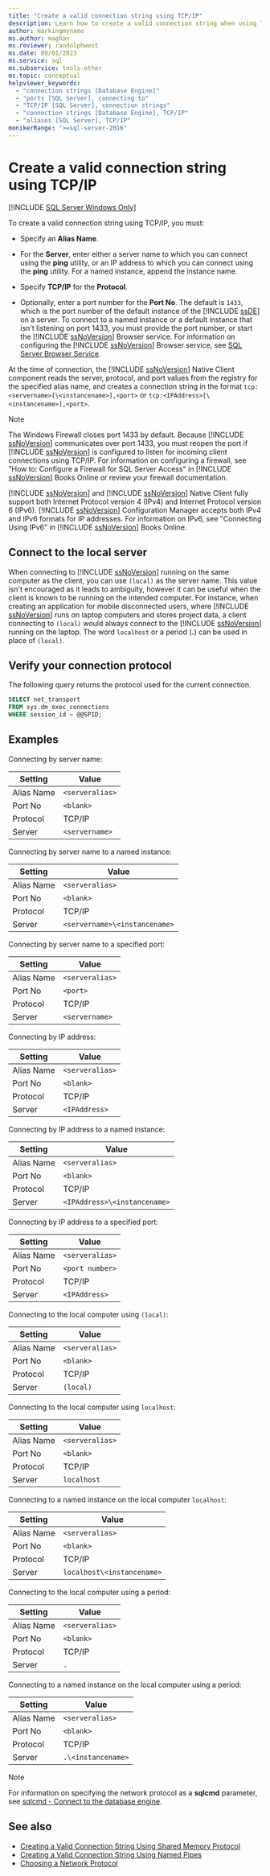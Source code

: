 ```yaml
---
title: "Create a valid connection string using TCP/IP"
description: Learn how to create a valid connection string when using TCP/IP to connect to an instance of SQL Server. View examples of valid strings.
author: markingmyname
ms.author: maghan
ms.reviewer: randolphwest
ms.date: 09/01/2023
ms.service: sql
ms.subservice: tools-other
ms.topic: conceptual
helpviewer_keywords:
  - "connection strings [Database Engine]"
  - "ports [SQL Server], connecting to"
  - "TCP/IP [SQL Server], connection strings"
  - "connection strings [Database Engine], TCP/IP"
  - "aliases [SQL Server], TCP/IP"
monikerRange: ">=sql-server-2016"
---
```

# Create a valid connection string using TCP/IP

[!INCLUDE [SQL Server Windows Only](../../includes/applies-to-version/sql-windows-only.md)]

To create a valid connection string using TCP/IP, you must:

- Specify an **Alias Name**.

- For the **Server**, enter either a server name to which you can connect using the **ping** utility, or an IP address to which you can connect using the **ping** utility. For a named instance, append the instance name.

- Specify **TCP/IP** for the **Protocol**.

- Optionally, enter a port number for the **Port No**. The default is `1433`, which is the port number of the default instance of the [!INCLUDE [ssDE](../../includes/ssde-md.md)] on a server. To connect to a named instance or a default instance that isn't listening on port 1433, you must provide the port number, or start the [!INCLUDE [ssNoVersion](../../includes/ssnoversion-md.md)] Browser service. For information on configuring the [!INCLUDE [ssNoVersion](../../includes/ssnoversion-md.md)] Browser service, see [SQL Server Browser Service](../../tools/configuration-manager/sql-server-browser-service.md).

At the time of connection, the [!INCLUDE [ssNoVersion](../../includes/ssnoversion-md.md)] Native Client component reads the server, protocol, and port values from the registry for the specified alias name, and creates a connection string in the format `tcp:<servername>[\<instancename>],<port>` or `tcp:<IPAddress>[\<instancename>],<port>`.

> [!NOTE]  
> The Windows Firewall closes port 1433 by default. Because [!INCLUDE [ssNoVersion](../../includes/ssnoversion-md.md)] communicates over port 1433, you must reopen the port if [!INCLUDE [ssNoVersion](../../includes/ssnoversion-md.md)] is configured to listen for incoming client connections using TCP/IP. For information on configuring a firewall, see "How to: Configure a Firewall for SQL Server Access" in [!INCLUDE [ssNoVersion](../../includes/ssnoversion-md.md)] Books Online or review your firewall documentation.

[!INCLUDE [ssNoVersion](../../includes/ssnoversion-md.md)] and [!INCLUDE [ssNoVersion](../../includes/ssnoversion-md.md)] Native Client fully support both Internet Protocol version 4 (IPv4) and Internet Protocol version 6 (IPv6). [!INCLUDE [ssNoVersion](../../includes/ssnoversion-md.md)] Configuration Manager accepts both IPv4 and IPv6 formats for IP addresses. For information on IPv6, see "Connecting Using IPv6" in [!INCLUDE [ssNoVersion](../../includes/ssnoversion-md.md)] Books Online.

## Connect to the local server

When connecting to [!INCLUDE [ssNoVersion](../../includes/ssnoversion-md.md)] running on the same computer as the client, you can use `(local)` as the server name. This value isn't encouraged as it leads to ambiguity, however it can be useful when the client is known to be running on the intended computer. For instance, when creating an application for mobile disconnected users, where [!INCLUDE [ssNoVersion](../../includes/ssnoversion-md.md)] runs on laptop computers and stores project data, a client connecting to `(local)` would always connect to the [!INCLUDE [ssNoVersion](../../includes/ssnoversion-md.md)] running on the laptop. The word `localhost` or a period (**.**) can be used in place of `(local)`.

## Verify your connection protocol

The following query returns the protocol used for the current connection.

```sql
SELECT net_transport
FROM sys.dm_exec_connections
WHERE session_id = @@SPID;
```

## Examples

Connecting by server name:

| Setting | Value |
| --- | --- |
| Alias Name | `<serveralias>` |
| Port No | `<blank>` |
| Protocol | TCP/IP |
| Server | `<servername>` |

Connecting by server name to a named instance:

| Setting | Value |
| --- | --- |
| Alias Name | `<serveralias>` |
| Port No | `<blank>` |
| Protocol | TCP/IP |
| Server | `<servername>\<instancename>` |

Connecting by server name to a specified port:

| Setting | Value |
| --- | --- |
| Alias Name | `<serveralias>` |
| Port No | `<port>` |
| Protocol | TCP/IP |
| Server | `<servername>` |

Connecting by IP address:

| Setting | Value |
| --- | --- |
| Alias Name | `<serveralias>` |
| Port No | `<blank>` |
| Protocol | TCP/IP |
| Server | `<IPAddress>` |

Connecting by IP address to a named instance:

| Setting | Value |
| --- | --- |
| Alias Name | `<serveralias>` |
| Port No | `<blank>` |
| Protocol | TCP/IP |
| Server | `<IPAddress>\<instancename>` |

Connecting by IP address to a specified port:

| Setting | Value |
| --- | --- |
| Alias Name | `<serveralias>` |
| Port No |  `<port number>` |
| Protocol | TCP/IP |
| Server | `<IPAddress>` |

Connecting to the local computer using `(local)`:

| Setting | Value |
| --- | --- |
| Alias Name | `<serveralias>` |
| Port No | `<blank>` |
| Protocol | TCP/IP |
| Server | `(local)` |

Connecting to the local computer using `localhost`:

| Setting | Value |
| --- | --- |
| Alias Name | `<serveralias>` |
| Port No | `<blank>` |
| Protocol | TCP/IP |
| Server | `localhost` |

Connecting to a named instance on the local computer `localhost`:

| Setting | Value |
| --- | --- |
| Alias Name | `<serveralias>` |
| Port No | `<blank>` |
| Protocol | TCP/IP |
| Server | `localhost\<instancename>` |

Connecting to the local computer using a period:

| Setting | Value |
| --- | --- |
| Alias Name | `<serveralias>` |
| Port No | `<blank>` |
| Protocol | TCP/IP |
| Server | `.` |

Connecting to a named instance on the local computer using a period:

| Setting | Value |
| --- | --- |
| Alias Name | `<serveralias>` |
| Port No | `<blank>` |
| Protocol | TCP/IP |
| Server | `.\<instancename>` |

> [!NOTE]  
> For information on specifying the network protocol as a **sqlcmd** parameter, see [sqlcmd - Connect to the database engine](../sqlcmd/sqlcmd-connect-database-engine.md).

## See also

- [Creating a Valid Connection String Using Shared Memory Protocol](../../tools/configuration-manager/creating-a-valid-connection-string-using-shared-memory-protocol.md)
- [Creating a Valid Connection String Using Named Pipes](/previous-versions/sql/sql-server-2016/ms189307(v=sql.130))
- [Choosing a Network Protocol](/previous-versions/sql/sql-server-2016/ms187892(v=sql.130))
